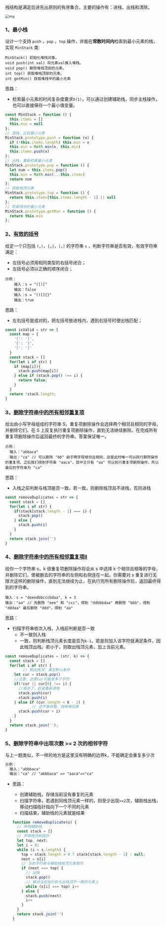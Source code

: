 栈结构是满足后进先出原则的有序集合，主要的操作有：进栈、出栈和清除。

<img src="https://oscimg.oschina.net/oscnet/up-f5499f9a8131d5ff3f2817b92cb556353e6.png" alt="img" style="zoom:75%;" />

### 1、最小栈

设计一个支持 `push` ，`pop` ，`top` 操作，并能在**常数时间内**检索到最小元素的栈，实现 `MinStack` 类:

```
MinStack() 初始化堆栈对象。
void push(int val) 将元素val推入堆栈。
void pop() 删除堆栈顶部的元素。
int top() 获取堆栈顶部的元素。
int getMin() 获取堆栈中的最小元素
```

思路：

- 检索最小元素的时间复杂度要求`O(1)`，可以通过创建辅助栈，同步主栈操作，也可以直接保存一个最小值变量。

```javascript
const MinStack = function () {
  this.items = []
  this.min = null
};
// 进栈，比较最小元素
MinStack.prototype.push = function (x) {
  if (!this.items.length) this.min = x
  this.min = Math.min(x, this.min)
  this.items.push(x)
};
// 出栈，重新检索最小元素
MinStack.prototype.pop = function () {
  let num = this.items.pop()
  this.min = Math.min(...this.items)
  return num
};
// 获取栈顶元素
MinStack.prototype.top = function () {
  return this.items[this.items.length - 1] || null
};
// 检索栈中的最⼩元素
MinStack.prototype.getMin = function () {
  return this.min
};
```



### 2、[有效的括号](https://www.oschina.net/action/GoToLink?url=https%3A%2F%2Fleetcode-cn.com%2Fproblems%2Fvalid-parentheses)

给定一个只包括 `(`，`)`，`{`，`}`，`[`，`]` 的字符串 `s` ，判断字符串是否有效，有效字符串满足：

- 左括号必须用相同类型的右括号闭合；
- 左括号必须以正确的顺序闭合；

```
示例：
    输入：s = "([)]"
    输出：false
    输入：s = "()[]{}"
    输出：true
```

思路：

- 左右括号是成对的，把左括号放进栈内，遇到右括号时便出栈匹配；

```javascript
const isValid = str => {
  const map = {
    '(': ')',
    '{': '}',
    '[': ']'
  }
  const stack = []
  for(let i of str) {
    if (map[i]){
      stack.push(map[i])
    } else if (stack.pop() !== i) {
      return false;
    }
  }
  return !stack.length;
}
```



### 3、[删除字符串中的所有相邻重复项](https://www.oschina.net/action/GoToLink?url=https%3A%2F%2Fleetcode-cn.com%2Fproblems%2Fremove-all-adjacent-duplicates-in-string%2F)

给出由小写字母组成的字符串 S，重复项删除操作会选择两个相邻且相同的字母，并删除它们。在 S 上反复执行重复项删除操作，直到无法继续删除。在完成所有重复项删除操作后返回最终的字符串。答案保证唯一。

```
示例：
  输入："abbaca"
  输出："ca" // 可以删除 "bb" 由于两字母相邻且相同，这是此时唯一可以执行删除操作的重复项。之后我们得到字符串 "aaca"，其中又只有 "aa" 可以执行重复项删除操作，所以最后的字符串为 "ca"
```

思路：

- 入栈之前判断与栈顶是否一致，若一致，则删除栈顶且不进栈，否则进栈

```javascript
const removeDuplicates = str => {
  const stack = []
  for(let i of str) {
    if(stack[stack.length - 1] === i) {
      stack.pop()
    } else {
      stack.push(i)
    }
  }
  return stack.join('')
}
```



### 4、[删除字符串中的所有相邻重复项II](https://www.oschina.net/action/GoToLink?url=https%3A%2F%2Fleetcode-cn.com%2Fproblems%2Fremove-all-adjacent-duplicates-in-string-ii%2F)

给你一个字符串 s，k 倍重复项删除操作将会从 s 中选择 k 个相邻且相等的字母，并删除它们，使被删去的字符串的左侧和右侧连在一起。你需要对 s 重复进行无限次这样的删除操作，直到无法继续为止，在执行完所有删除操作后，返回最终得到的字符串。

```
输入：s = "deeedbbcccbdaa", k = 3
输出："aa" // 先删除 "eee" 和 "ccc"，得到 "ddbbbdaa" 再删除 "bbb"，得到 "dddaa" 最后删除 "ddd"，得到 "aa"
```

思路：

- 扫描字符串依次入栈，入栈前判断是否一致
  - 不一致则入栈
  - 一致，则判断栈顶元素长度是否为`k-1`，若是则加入该字符就满足条件，因此栈顶出栈。若小于，则取出栈顶元素，加上当前元素。

```javascript
const removeDuplicates = (str, k) => {
  const stack = []
  for(let i of str) {
		// 取出栈顶，满足默认条件
    let cur = stack.pop()
    //注意，这里cur可能是多个字符
    if(!cur || cur[0] !== i) {
      //错杀了，赶紧重新进栈
      stack.push(cur)
      stack.push(i)
    } else if (cur.length < k - 1) {
			// 还不够资格，悄咪咪回来
      stack.push(cur + i)
    }
  }
  return stack.join('');
}
```



### 5、删除字符串中出现次数 >= 2 次的相邻字符

与上一题类似，不一样的地方是这里没有明确的边界k，不能确定会重复多少次

```md
示例：
  输⼊："abbbaca"
  输出："ca" // "abbbaca" => "aaca"=>"ca"
```

- 思路：

  - 创建辅助栈，存储当前没有重复的元素
  - 扫描字符串，若遇到同栈顶元素一样的，则至少出现`>=2`次，辅助栈出栈，移动扫描指针指向下一个不同的元素
  - 扫描结束，辅助栈的元素就是结果

  

  ```javascript
  function removeDuplicate(s) {
    // 声明辅助栈
    const stack = []
    // 声明栈顶和指针
    let top, next;
    let i = 0;
    while (i < s.length) {
      top = stack.length > 0 ? stack[stack.length - 1] : null;
      next = s[i]
      // 当前字符串与辅助栈栈顶元素相同
      if (next === top) {
        // 出栈
        stack.pop()
        // 移动当前指针到与此栈顶不一致的元素上
        while (s[i] === top) i++
      } else {
        stack.push(next)
        i++
      }
    }
    return stack.join('')
  }
  ```
